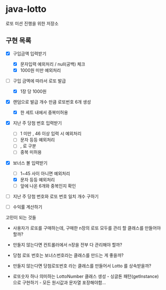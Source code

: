 # java-lotto
로또 미션 진행을 위한 저장소



## 구현 목록

 + [x] 구입금액 입력받기
   + [x] 문자입력 예외처리 / null(공백) 체크
   + [x] 1000원 미만 예외처리
 + [ ] 구입 금액에 따라서 로또 발급 
    + [x]  1장 당 1000원
 + [x] 랜덤으로 발급 개수 만큼  로또번호 6개  생성
   + [x] 한 세트 내에서 중복미허용
 + [x] 지난 주 당첨 번호 입력받기
   + [ ] 1 미만 , 46 이상 입력 시 예외처리
   + [ ] 문자 등등 예외처리
   + [ ] , 로 구분 
   + [ ] 중복 미허용
 + [x] 보너스 볼 입력받기
   + [ ] 1~45 사이 아니면 예외처리
   + [x] 문자 등등 예외처리
   + [ ] 앞에 나온 6개와 중복인지 확인 
 + [ ] 지난 주 당첨 번호와 로또 번호 일치 개수 구하기
 + [ ] 수익률 계산하기





고민이 되는 것들 

+ 사용자가 로또를 구매하는데, 구매한 n장의 로또 모두를 관리 할 클래스를 만들어야 할까?
+ 만들지 않는다면 컨트롤러에서 n장을 전부 다 관리해야 할까?



+ 당첨 로또 번호는 보너스번호라는 클래스를 만드는 게 좋을까?

+ 만들지 않는다면 당첨로또번호 라는 클래스를 만들어서 Lotto 를 상속받을까?

  

+ 로또숫자 하나 의미하는 LottoNumber 클래스 생성 - 싱글톤 패턴(getInstance)으로 구현하기 - 모든 원시값과 문자열 포장해야함... 